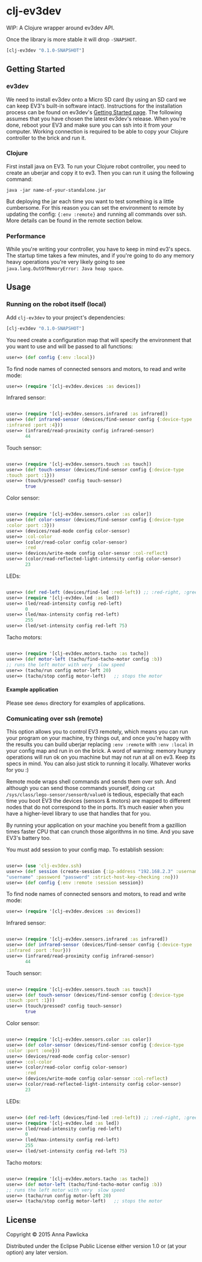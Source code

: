# clj-ev3dev

WIP: A Clojure wrapper around ev3dev API.

Once the library is more stable it will drop `-SNAPSHOT`.

```clojure
[clj-ev3dev "0.1.0-SNAPSHOT"]
```

## Getting Started

### ev3dev

We need to install ev3dev onto a Micro SD card (by using an SD card we
can keep EV3's built-in software intact). Instructions for the
installation process can be found on ev3dev's
[Getting Started page](http://www.ev3dev.org/docs/getting-started/). The
following assumes that you have chosen the latest ev3dev's
release. When you're done, reboot your EV3 and make sure you can ssh
into it from your computer. Working connection is required to be able
to copy your Clojure controller to the brick and run it.


### Clojure

First install java on EV3.
To run your Clojure robot controller, you need to create an uberjar
and copy it to ev3. Then you can run it using the following command:

```
java -jar name-of-your-standalone.jar
```

But deploying the jar each time you want to test something is a little
cumbersome. For this reason you can set the environment to remote by
updating the config: `{:env :remote}` and running all commands over
ssh.
More details can be found in the remote section below.

### Performance
While you're writing your controller, you have to keep in mind
ev3's specs. The startup time takes a few minutes, and if you're
going to do any memory heavy operations you're very
likely going to see `java.lang.OutOfMemoryError: Java heap space`.

## Usage

### Running on the robot itself (local)

Add `clj-ev3dev` to your project's dependencies:

```clojure
[clj-ev3dev "0.1.0-SNAPSHOT"]
```

You need create a configuration map that will specify the environment
that you want to use and will be passed to all functions:

```clojure
user=> (def config {:env :local})
```

To find node names of connected sensors and motors,
to read and write mode:

```clojure
user=> (require '[clj-ev3dev.devices :as devices])
```

Infrared sensor:

```clojure

user=> (require '[clj-ev3dev.sensors.infrared :as infrared])
user=> (def infrared-sensor (devices/find-sensor config {:device-type
:infrared :port :4}))
user=> (infrared/read-proximity config infrared-sensor)
       44

```

Touch sensor:

```clojure

user=> (require '[clj-ev3dev.sensors.touch :as touch])
user=> (def touch-sensor (devices/find-sensor config {:device-type
:touch :port :1}))
user=> (touch/pressed? config touch-sensor)
       true

```

Color sensor:


```clojure

user=> (require '[clj-ev3dev.sensors.color :as color])
user=> (def color-sensor (devices/find-sensor config {:device-type
:color :port :3}))
user=> (devices/read-mode config color-sensor)
user=> :col-color
user=> (color/read-color config color-sensor)
       :red
user=> (devices/write-mode config color-sensor :col-reflect)
user=> (color/read-reflected-light-intensity config color-sensor)
       23
```

LEDs:

```clojure

user=> (def red-left (devices/find-led :red-left)) ;; :red-right, :green-left, :green-right
user=> (require '[clj-ev3dev.led :as led])
user=> (led/read-intensity config red-left)
       0
user=> (led/max-intensity config red-left)
       255
user=> (led/set-intensity config red-left 75)

```

Tacho motors:

```clojure

user=> (require '[clj-ev3dev.motors.tacho :as tacho])
user=> (def motor-left (tacho/find-tacho-motor config :b))
;; runs the left motor with very  slow speed
user=> (tacho/run config motor-left 20)
user=> (tacho/stop config motor-left)   ;; stops the motor
```

#### Example application

Please see `demos` directory for examples of applications.

### Comunicating over ssh (remote)

This option allows you to control EV3 remotely, which means you can
run your program on your machine, try things out, and once you're
happy with the results you can build uberjar replacing `:env :remote`
with `:env :local` in your config map and run in on the brick. A word of warning: memory hungry operations will run ok on you machine but may not run at all on ev3. Keep its specs in mind. You can also just stick to running it locally. Whatever works for you :)

Remote mode wraps shell commands and sends them over ssh. And although you can send those commands yourself, doing `cat /sys/class/lego-sensor/sensor0/value0` is tedious, especially that each time you boot EV3 the devices (sensors & motors) are mapped to different nodes that do not correspond to the in ports. It’s much easier when you have a higher-level library to use that handles that for you.

By running your application on your machine you benefit from a
gazillion times faster CPU that can crunch those algorithms in no
time. And you save EV3's battery too.

You must add session to your config map. To establish session:

```clojure

user=> (use 'clj-ev3dev.ssh)
user=> (def session (create-session {:ip-address "192.168.2.3" :username
"username" :password "password" :strict-host-key-checking :no}))
user=> (def config {:env :remote :session session})

```

To find node names of connected sensors and motors,
to read and write mode:

```clojure
user=> (require '[clj-ev3dev.devices :as devices])
```

Infrared sensor:

```clojure

user=> (require '[clj-ev3dev.sensors.infrared :as infrared])
user=> (def infrared-sensor (devices/find-sensor config {:device-type
:infrared :port :four}))
user=> (infrared/read-proximity config infrared-sensor)
       44

```

Touch sensor:

```clojure

user=> (require '[clj-ev3dev.sensors.touch :as touch])
user=> (def touch-sensor (devices/find-sensor config {:device-type
:touch :port :1}))
user=> (touch/pressed? config touch-sensor)
       true

```

Color sensor:


```clojure

user=> (require '[clj-ev3dev.sensors.color :as color])
user=> (def color-sensor (devices/find-sensor config {:device-type
:color :port :one}))
user=> (devices/read-mode config color-sensor)
user=> :col-color
user=> (color/read-color config color-sensor)
       :red
user=> (devices/write-mode config color-sensor :col-reflect)
user=> (color/read-reflected-light-intensity config color-sensor)
       23
```

LEDs:

```clojure

user=> (def red-left (devices/find-led :red-left)) ;; :red-right, :green-left, :green-right
user=> (require '[clj-ev3dev.led :as led])
user=> (led/read-intensity config red-left)
       0
user=> (led/max-intensity config red-left)
       255
user=> (led/set-intensity config red-left 75)

```

Tacho motors:

```clojure

user=> (require '[clj-ev3dev.motors.tacho :as tacho])
user=> (def motor-left (tacho/find-tacho-motor config :b))
;; runs the left motor with very  slow speed
user=> (tacho/run config motor-left 20)
user=> (tacho/stop config motor-left)   ;; stops the motor
```


## License

Copyright © 2015 Anna Pawlicka

Distributed under the Eclipse Public License either version 1.0 or (at
your option) any later version.
